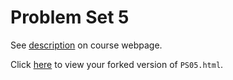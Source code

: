 # Problem Set 5

See [description](https://rudeboybert.github.io/STAT495/#problem_set_5) on course webpage.

Click [here](http://htmlpreview.github.io/?https://github.com/steichman18/PS05/blob/master/PS05.html) to view your forked version of `PS05.html`.
